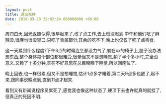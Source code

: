 ```yaml
---
layout: post
title: 遇见死神
date: 2016-03-20 22:02:24.000000000 +08:00
---
```


周四白天,回光返照似得,很早起来了,改了点工作,去上班没迟到.中午和他们吃了麻辣烫,很麻也很没胃口,只吃了青菜部分,其余的吃不下.晚上也仅仅了吃了点零食.

这一天累到什么程度?下午3点的时候连坐都没力气了,躺在xx的椅子上,脑子没办法想东西,整个身体每个部位都很难受,很晕但又不是想睡觉,躺了半个多小时,完全没意义.又赖了十多分钟,实在不好意思在总目睽睽下睡觉,所以回座位了.

晚上回去,也一样很累,但又不是想睡觉,估计1点多才睡着,第二天9点多也醒了,起不来,跟同事说晚点到,直到11点才起来.

看到又有新闻说程序员累死了,感觉我也像这种状态了,硬顶下去也许就真的就挂了,但真正的死因不明.